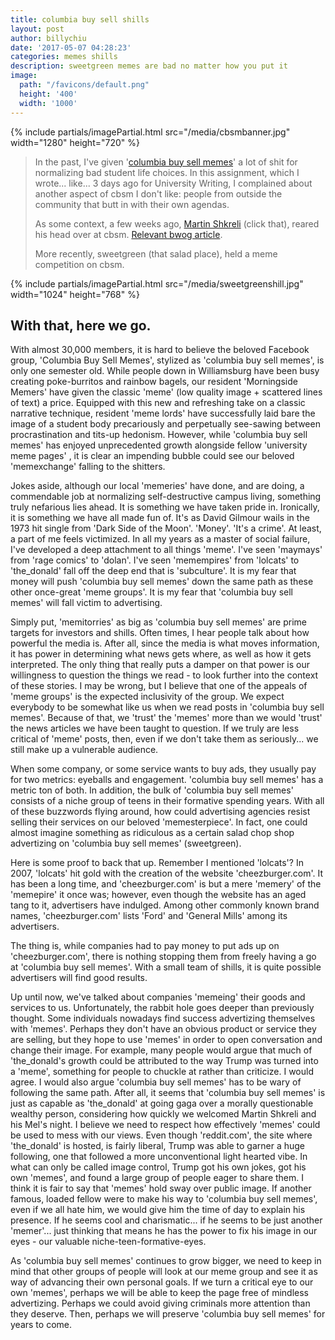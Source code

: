 ```yaml
---
title: columbia buy sell shills
layout: post
author: billychiu
date: '2017-05-07 04:28:23'
categories: memes shills
description: sweetgreen memes are bad no matter how you put it
image:
  path: "/favicons/default.png"
  height: '400'
  width: '1000'
---
```


{% include partials/imagePartial.html src="/media/cbsmbanner.jpg" width="1280" height="720" %}

> In the past, I've given '[columbia buy sell memes](https://www.facebook.com/groups/1006815496091821/)' a lot of shit for normalizing bad student life choices. In this assignment, which I wrote... like... 3 days ago for University Writing, I complained about another aspect of cbsm I don't like: people from outside the community that butt in with their own agendas.
> 
> As some context, a few weeks ago, [Martin Shkreli](https://en.wikipedia.org/wiki/MartinShkreli) (click that), reared his head over at cbsm. [Relevant bwog article](http://bwog.com/2017/04/10/martin-shkreli-joins-columbia-buy-sell-memes/).
> 
> More recently, sweetgreen (that salad place), held a meme competition on cbsm.

{% include partials/imagePartial.html src="/media/sweetgreenshill.jpg" width="1024" height="768" %}

## With that, here we go.

With almost 30,000 members, it is hard to believe the beloved Facebook group, 'Columbia Buy Sell Memes', stylized as 'columbia buy sell memes', is only one semester old. While people down in Williamsburg have been busy creating poke-burritos and rainbow bagels, our resident 'Morningside Memers' have given the classic 'meme' (low quality image + scattered lines of text) a price. Equipped with this new and refreshing take on a classic narrative technique, resident 'meme lords' have successfully laid bare the image of a student body precariously and perpetually see-sawing between procrastination and tits-up hedonism. However, while 'columbia buy sell memes' has enjoyed unprecedented growth alongside fellow 'university meme pages' , it is clear an impending bubble could see our beloved 'memexchange' falling to the shitters.

Jokes aside, although our local 'memeries' have done, and are doing, a commendable job at normalizing self-destructive campus living, something truly nefarious lies ahead. It is something we have taken pride in. Ironically, it is something we have all made fun of. It's as David Gilmour wails in the 1973 hit single from 'Dark Side of the Moon'. 'Money'.
'It's a crime'. At least, a part of me feels victimized. In all my years as a master of social failure, I've developed a deep attachment to all things 'meme'. I've seen 'maymays' from 'rage comics' to 'dolan'. I've seen 'memempires' from 'lolcats' to 'the_donald' fall off the deep end that is 'subculture'. It is my fear that money will push 'columbia buy sell memes' down the same path as these other once-great 'meme groups'. It is my fear that 'columbia buy sell memes' will fall victim to advertising.

Simply put, 'memitorries' as big as 'columbia buy sell memes' are prime targets for investors and shills. Often times, I hear people talk about how powerful the media is. After all, since the media is what moves information, it has power in determining what news gets where, as well as how it gets interpreted. The only thing that really puts a damper on that power is our willingness to question the things we read - to look further into the context of these stories.
I may be wrong, but I believe that one of the appeals of 'meme groups' is the expected inclusivity of the group. We expect everybody to be somewhat like us when we read posts in 'columbia buy sell memes'. Because of that, we 'trust' the 'memes' more than we would 'trust' the news articles we have been taught to question.
If we truly are less critical of 'meme' posts, then, even if we don't take them as seriously... we still make up a vulnerable audience.

When some company, or some service wants to buy ads, they usually pay for two metrics: eyeballs and engagement. 'columbia buy sell memes' has a metric ton of both. In addition, the bulk of 'columbia buy sell memes' consists of a niche group of teens in their formative spending years. With all of these buzzwords flying around, how could advertising agencies resist selling their services on our beloved 'memesterpiece'. In fact, one could almost imagine something as ridiculous as a certain salad chop shop advertizing on 'columbia buy sell memes' (sweetgreen).

Here is some proof to back that up. Remember I mentioned 'lolcats'? In 2007, 'lolcats' hit gold with the creation of the website 'cheezburger.com'. It has been a long time, and 'cheezburger.com' is but a mere 'memery' of the 'memepire' it once was; however, even though the website has an aged tang to it, advertisers have indulged. Among other commonly known brand names, 'cheezburger.com' lists 'Ford' and 'General Mills' among its advertisers.

The thing is, while companies had to pay money to put ads up on 'cheezburger.com', there is nothing stopping them from freely having a go at 'columbia buy sell memes'. With a small team of shills, it is quite possible advertisers will find good results.

Up until now, we've talked about companies 'memeing' their goods and services to us. Unfortunately, the rabbit hole goes deeper than previously thought. Some individuals nowadays find success advertizing themselves with 'memes'. Perhaps they don't have an obvious product or service they are selling, but they hope to use 'memes' in order to open conversation and change their image. For example, many people would argue that much of 'the_donald's growth could be attributed to the way Trump was turned into a 'meme', something for people to chuckle at rather than criticize. I would agree. I would also argue 'columbia buy sell memes' has to be wary of following the same path. After all, it seems that 'columbia buy sell memes' is just as capable as 'the_donald' at going gaga over a morally questionable wealthy person, considering how quickly we welcomed Martin Shkreli and his Mel's night. I believe we need to respect how effectively 'memes' could be used to mess with our views. Even though 'reddit.com', the site where 'the_donald' is hosted, is fairly liberal, Trump was able to garner a huge following, one that followed a more unconventional light hearted vibe. In what can only be called image control, Trump got his own jokes, got his own 'memes', and found a large group of people eager to share them.
I think it is fair to say that 'memes' hold sway over public image. If another famous, loaded fellow were to make his way to 'columbia buy sell memes', even if we all hate him, we would give him the time of day to explain his presence. If he seems cool and charismatic... if he seems to be just another 'memer'... just thinking that means he has the power to fix his image in our eyes - our valuable niche-teen-formative-eyes.

As 'columbia buy sell memes' continues to grow bigger, we need to keep in mind that other groups of people will look at our meme group and see it as way of advancing their own personal goals. If we turn a critical eye to our own 'memes', perhaps we will be able to keep the page free of mindless advertizing. Perhaps we could avoid giving criminals more attention than they deserve. Then, perhaps we will preserve 'columbia buy sell memes' for years to come.


